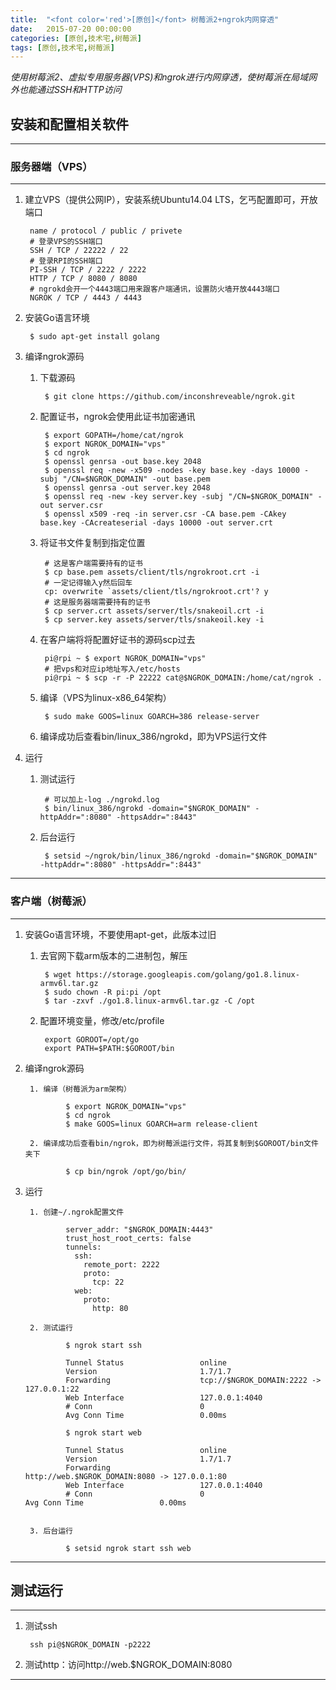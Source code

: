 ```yaml
---
title:  "<font color='red'>[原创]</font> 树莓派2+ngrok内网穿透"
date:   2015-07-20 00:00:00
categories: [原创,技术宅,树莓派]
tags: [原创,技术宅,树莓派]
---
```


*使用树莓派2、虚拟专用服务器(VPS)和ngrok进行内网穿透，使树莓派在局域网外也能通过SSH和HTTP访问*

## 安装和配置相关软件
---

### 服务器端（VPS）
---

1. 建立VPS（提供公网IP），安装系统Ubuntu14.04 LTS，乞丐配置即可，开放端口

		name / protocol / public / privete		
		# 登录VPS的SSH端口	
		SSH / TCP / 22222 / 22
		# 登录RPI的SSH端口
		PI-SSH / TCP / 2222 / 2222
		HTTP / TCP / 8080 / 8080
		# ngrokd会开一个4443端口用来跟客户端通讯，设置防火墙开放4443端口
		NGROK / TCP / 4443 / 4443	

2. 安装Go语言环境

		$ sudo apt-get install golang

3. 编译ngrok源码

	1. 下载源码

			$ git clone https://github.com/inconshreveable/ngrok.git

	2. 配置证书，ngrok会使用此证书加密通讯

			$ export GOPATH=/home/cat/ngrok
			$ export NGROK_DOMAIN="vps"
			$ cd ngrok
			$ openssl genrsa -out base.key 2048
			$ openssl req -new -x509 -nodes -key base.key -days 10000 -subj "/CN=$NGROK_DOMAIN" -out base.pem
			$ openssl genrsa -out server.key 2048
			$ openssl req -new -key server.key -subj "/CN=$NGROK_DOMAIN" -out server.csr
			$ openssl x509 -req -in server.csr -CA base.pem -CAkey base.key -CAcreateserial -days 10000 -out server.crt

	3. 将证书文件复制到指定位置

			# 这是客户端需要持有的证书
			$ cp base.pem assets/client/tls/ngrokroot.crt -i
			# 一定记得输入y然后回车
			cp: overwrite `assets/client/tls/ngrokroot.crt'? y
			# 这是服务器端需要持有的证书
			$ cp server.crt assets/server/tls/snakeoil.crt -i
			$ cp server.key assets/server/tls/snakeoil.key -i

	4. 在客户端将将配置好证书的源码scp过去

			pi@rpi ~ $ export NGROK_DOMAIN="vps"
			# 把vps和对应ip地址写入/etc/hosts
			pi@rpi ~ $ scp -r -P 22222 cat@$NGROK_DOMAIN:/home/cat/ngrok .

	4. 编译（VPS为linux-x86_64架构）

			$ sudo make GOOS=linux GOARCH=386 release-server

	5. 编译成功后查看bin/linux_386/ngrokd，即为VPS运行文件

4. 运行

	1. 测试运行

			# 可以加上-log ./ngrokd.log
			$ bin/linux_386/ngrokd -domain="$NGROK_DOMAIN" -httpAddr=":8080" -httpsAddr=":8443"

	2. 后台运行

			$ setsid ~/ngrok/bin/linux_386/ngrokd -domain="$NGROK_DOMAIN" -httpAddr=":8080" -httpsAddr=":8443"

---

### 客户端（树莓派）
---

1. 安装Go语言环境，不要使用apt-get，此版本过旧

	1. 去官网下载arm版本的二进制包，解压

			$ wget https://storage.googleapis.com/golang/go1.8.linux-armv6l.tar.gz
			$ sudo chown -R pi:pi /opt
			$ tar -zxvf ./go1.8.linux-armv6l.tar.gz -C /opt

	2. 配置环境变量，修改/etc/profile

			export GOROOT=/opt/go
			export PATH=$PATH:$GOROOT/bin

2. 编译ngrok源码
		
		1. 编译（树莓派为arm架构）

				$ export NGROK_DOMAIN="vps"
				$ cd ngrok
				$ make GOOS=linux GOARCH=arm release-client

		2. 编译成功后查看bin/ngrok，即为树莓派运行文件，将其复制到$GOROOT/bin文件夹下

				$ cp bin/ngrok /opt/go/bin/

3. 运行

		1. 创建~/.ngrok配置文件

				server_addr: "$NGROK_DOMAIN:4443" 
				trust_host_root_certs: false
				tunnels:
				  ssh:
				    remote_port: 2222
				    proto:
				      tcp: 22
				  web:
			        proto:
			          http: 80

		2. 测试运行

				$ ngrok start ssh

				Tunnel Status                 online 
				Version                       1.7/1.7
				Forwarding                    tcp://$NGROK_DOMAIN:2222 -> 127.0.0.1:22      
				Web Interface                 127.0.0.1:4040                                         
				# Conn                        0       
				Avg Conn Time                 0.00ms  

				$ ngrok start web

				Tunnel Status                 online                                            
				Version                       1.7/1.7
				Forwarding                    http://web.$NGROK_DOMAIN:8080 -> 127.0.0.1:80
				Web Interface                 127.0.0.1:4040
				# Conn                        0                                                       Avg Conn Time                 0.00ms 


		3. 后台运行

				$ setsid ngrok start ssh web

---		

## 测试运行
---

1. 测试ssh

		ssh pi@$NGROK_DOMAIN -p2222

2. 测试http：访问http://web.$NGROK_DOMAIN:8080

---


